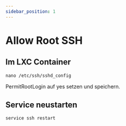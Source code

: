 ```yaml
---
sidebar_position: 1
---
```


# Allow Root SSH

## Im LXC Container

```shell
nano /etc/ssh/sshd_config
```

PermitRootLogin auf yes setzen und speichern.

## Service neustarten

```shell
service ssh restart
```